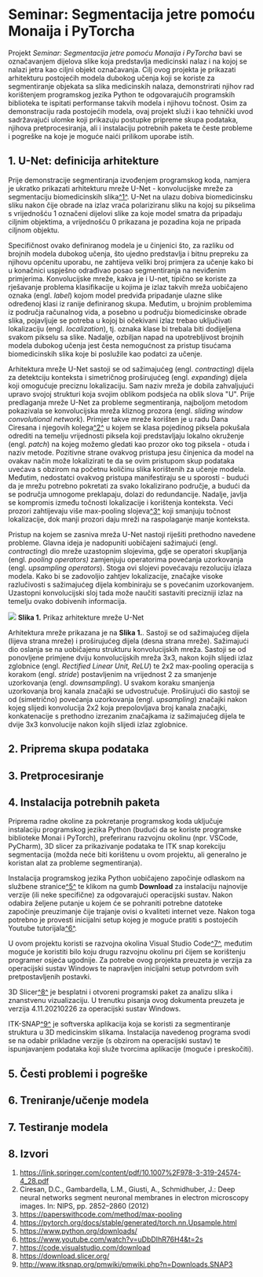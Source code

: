 # Seminar: Segmentacija jetre pomoću Monaija i PyTorcha

Projekt *Seminar: Segmentacija jetre pomoću Monaija i PyTorcha* bavi se označavanjem dijelova slike koja predstavlja medicinski nalaz i na kojoj se nalazi jetra kao ciljni objekt označavanja. Cilj ovog projekta je prikazati arhitekturu postojećih modela dubokog učenja koji se koriste za segmentiranje objekata sa slika medicinskih nalaza, demonstrirati njihov rad korištenjem programskog jezika Python te odgovarajućih programskih biblioteka te ispitati performanse takvih modela i njihovu točnost. Osim za demonstraciju rada postojećih modela, ovaj projekt služi i kao tehnički uvod sadržavajući ulomke koji prikazuju postupke pripreme skupa podataka, njihova pretprocesiranja, ali i instalaciju potrebnih paketa te česte probleme i pogreške na koje je moguće naići prilikom uporabe istih.

## 1. U-Net: definicija arhitekture

Prije demonstracije segmentiranja izvođenjem programskog koda, namjera je ukratko prikazati arhitekturu mreže U-Net - konvolucijske mreže za segmentaciju biomedicinskih slika[^1^](#1). U-Net na ulazu dobiva biomedicinsku sliku nakon čije obrade na izlaz vraća polariziranu sliku na kojoj su pikselima s vrijednošću 1 označeni dijelovi slike za koje model smatra da pripadaju ciljnim objektima, a vrijednošću 0 prikazana je pozadina koja ne pripada ciljnom objektu.

Specifičnost ovako definiranog modela je u činjenici što, za razliku od brojnih modela dubokog učenja, što ujedno predstavlja i bitnu prepreku za njihovu općenitu uporabu, ne zahtijeva veliki broj primjera za učenje kako bi u konačnici uspješno odrađivao posao segmentiranja na neviđenim primjerima. Konvolucijske mreže, kakva je i U-net, tipično se koriste za rješavanje problema klasifikacije u kojima je izlaz takvih mreža uobičajeno oznaka (engl. *label*) kojom model predviđa pripadanje ulazne slike određenoj klasi iz ranije definiranog skupa. Međutim, u brojnim problemima iz područja računalnog vida, a posebno u području biomedicinske obrade slika, pojavljuje se potreba u kojoj bi očekivani izlaz trebao uključivati lokalizaciju (engl. *localization*), tj. oznaka klase bi trebala biti dodijeljena svakom pikselu sa slike. Nadalje, ozbiljan napad na upotrebljivost brojnih modela dubokog učenja jest česta nemogućnost za pristup tisućama biomedicinskih slika koje bi poslužile kao podatci za učenje.

Arhitektura mreže U-Net sastoji se od sažimajućeg (engl. *contracting*) dijela za detektciju konteksta i simetričnog proširujućeg (engl. *expanding*) dijela koji omogućuje preciznu lokalizaciju. Sam naziv mreža je dobila zahvaljujući upravo svojoj strukturi koja svojim oblikom podsjeća na oblik slova "U". Prije predlaganja mreže U-Net za probleme segmentiranja, najboljom metodom pokazivala se konvolucijska mreža kliznog prozora (engl. *sliding window convolutional network*). Primjer takve mreže korišten je u radu Dana Ciresana i njegovih kolega[^2^](#2) u kojem se klasa pojedinog piksela pokušala odrediti na temelju vrijednosti piksela koji predstavljaju lokalno okruženje (engl. *patch*) na kojeg možemo gledati kao prozor oko tog piksela - otuda i naziv metode. Pozitivne strane ovakvog pristupa jesu činjenica da model na ovakav način može lokalizirati te da se ovim pristupom skup podataka uvećava s obzirom na početnu količinu slika korištenih za učenje modela. Međutim, nedostatci ovakvog pristupa manifestiraju se u sporosti - budući da je mrežu potrebno pokretati za svako lokalizirano područje, a budući da se područja umnogome preklapaju, dolazi do redundancije. Nadalje, javlja se kompromis između točnosti lokalizacije i korištenja konteksta. Veći prozori zahtijevaju više max-pooling slojeva[^3^](#3) koji smanjuju točnost lokalizacije, dok manji prozori daju mreži na raspolaganje manje konteksta.  

Pristup na kojem se zasniva mreža U-Net nastoji riješiti prethodno navedene probleme. Glavna ideja je nadopuniti uobičajeni sažimajući (engl. *contracting*) dio mreže
uzastopnim slojevima, gdje se operatori skupljanja (engl. *pooling operators)* zamjenjuju operatorima povećanja uzorkovanja (engl. *upsampling operators*).
Stoga ovi slojevi povećavaju rezoluciju izlaza modela. Kako bi se zadovoljio zahtjev lokalizacije, značajke visoke razlučivosti s sažimajućeg dijela kombiniraju se s povećanim uzorkovanjem. Uzastopni konvolucijski sloj tada može naučiti sastaviti precizniji
izlaz na temelju ovako dobivenih informacija.
 
![](https://raw.githubusercontent.com/nibtehaz/MultiResUNet/master/imgs/unet.png) 
**Slika 1.** Prikaz arhitekture mreže U-Net

Arhitektura mreže prikazana je na **Slika 1.**. Sastoji se od sažimajućeg dijela (lijeva strana mreže) i proširujućeg dijela (desna strana mreže). Sažimajući dio oslanja se na uobičajenu strukturu konvolucijskih mreža. Sastoji se od ponovljene primjene dviju konvolucijskih mreža 3x3, nakon kojih slijedi izlaz zglobnice (engl. *Rectified Linear Unit, ReLU*) te 2x2 max-pooling operacija s korakom (engl. *stride*) postavljenim na vrijednost 2 za smanjenje uzorkovanja (engl. *downsampling*). U svakom koraku smanjenja uzorkovanja broj kanala značajki se udvostručuje. Proširujući dio sastoji se od (simetrično) povećanja uzorkovanja (engl. *upsampling*) značajki nakon kojeg slijedi konvolucija 2x2 koja prepolovljava broj kanala značajki, konkatenacije s prethodno izrezanim značajkama iz sažimajućeg dijela te dvije 3x3 konvolucije nakon kojih slijedi izlaz zglobnice.


## 2. Priprema skupa podataka


## 3. Pretprocesiranje

## 4. Instalacija potrebnih paketa
Priprema radne okoline za pokretanje programskog koda uključuje instalaciju programskog jezika Python (budući da se koriste programske biblioteke Monai i PyTorch), preferiranu razvojnu okolinu (npr. VSCode, PyCharm), 3D slicer za prikazivanje podataka te ITK snap korekciju segmentacija (možda neće biti korištenu u ovom projektu, ali generalno je koristan alat za probleme segmentiranja). 

Instalacija programskog jezika Python uobičajeno započinje odlaskom na službene stranice[^5^](#5) te klikom na gumb **Download** za instalaciju najnovije verzije (ili neke specifične) za odgovarajući operacijski sustav. Nakon odabira željene putanje u kojem će se pohraniti potrebne datoteke započinje preuzimanje čije trajanje ovisi o kvaliteti internet veze. Nakon toga potrebno je provesti inicijalni setup kojeg je moguće pratiti s postojećih Youtube tutorijala[^6^](#6).    

U ovom projektu koristi se razvojna okolina Visual Studio Code[^7^](#7), međutim moguće je koristiti bilo koju drugu razvojnu okolinu pri čijem se korištenju programer osjeća ugodnije. Za potrebe ovog projekta preuzeta je verzija za operacijski sustav Windows te napravljen inicijalni setup potvrdom svih pretpostavljenih postavki.

3D Slicer[^8^](#8) je besplatni i otvoreni programski paket za analizu slika i znanstvenu vizualizaciju. U trenutku pisanja ovog dokumenta preuzeta je verzija 4.11.20210226 za operacijski sustav Windows.

ITK-SNAP[^9^](#9) je softverska aplikacija koja se koristi za segmentiranje struktura u 3D medicinskim slikama. Instalacija navedenog programa svodi se na odabir prikladne verzije (s obzirom na operacijski sustav) te ispunjavanjem podataka koji služe tvorcima aplikacije (moguće i preskočiti).

## 5. Česti problemi i pogreške

## 6. Treniranje/učenje modela

## 7. Testiranje modela

## 8. Izvori

1. <a id="1"></a>https://link.springer.com/content/pdf/10.1007%2F978-3-319-24574-4_28.pdf
2. <a id="2"></a>Ciresan, D.C., Gambardella, L.M., Giusti, A., Schmidhuber, J.: Deep neural networks segment neuronal membranes in electron microscopy images. In: NIPS, pp. 2852–2860 (2012)
3. <a id="3"></a>https://paperswithcode.com/method/max-pooling
4. <a id="4"></a>https://pytorch.org/docs/stable/generated/torch.nn.Upsample.html
5. <a id="5"></a>https://www.python.org/downloads/
6. <a id="6"></a>https://www.youtube.com/watch?v=uDbDIhR76H4&t=2s
7. <a id="7"></a>https://code.visualstudio.com/download
8. <a id="8"></a>https://download.slicer.org/
9. <a id="8"></a>http://www.itksnap.org/pmwiki/pmwiki.php?n=Downloads.SNAP3